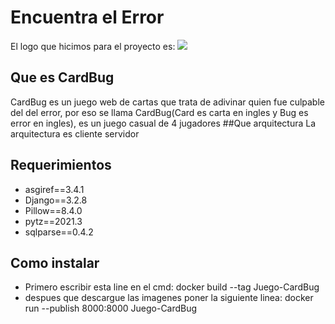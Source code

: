 
# Encuentra el Error

El logo que hicimos para el proyecto es:
![](https://github.com/AlejoCifuentes98/senasoft2021django/blob/frontend/static/img/logblancoblanco.png?raw=true)

## Que es CardBug
CardBug es un juego web de cartas que trata de adivinar quien fue culpable del del error, por eso se llama CardBug(Card es carta en ingles y Bug es error en ingles), es un juego casual de 4 jugadores 
##Que arquitectura
La arquitectura es cliente servidor

## Requerimientos
- asgiref==3.4.1
- Django==3.2.8
- Pillow==8.4.0
- pytz==2021.3
- sqlparse==0.4.2

## Como instalar
- Primero escribir esta line en el cmd: 
 docker build --tag Juego-CardBug
- despues que descargue las imagenes poner la siguiente linea:
 docker run --publish 8000:8000 Juego-CardBug
